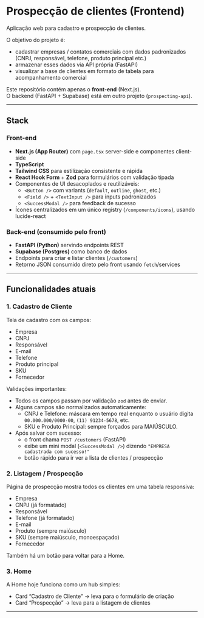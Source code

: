 # Prospecção de clientes (Frontend)

Aplicação web para cadastro e prospecção de clientes.

O objetivo do projeto é:
- cadastrar empresas / contatos comerciais com dados padronizados (CNPJ, responsável, telefone, produto principal etc.)
- armazenar esses dados via API própria (FastAPI)
- visualizar a base de clientes em formato de tabela para acompanhamento comercial

Este repositório contém apenas o **front-end** (Next.js).  
O backend (FastAPI + Supabase) está em outro projeto (`prospecting-api`).

---

## Stack

### Front-end
- **Next.js (App Router)** com `page.tsx` server-side e componentes client-side
- **TypeScript**
- **Tailwind CSS** para estilização consistente e rápida
- **React Hook Form** + **Zod** para formulários com validação tipada
- Componentes de UI desacoplados e reutilizáveis:
  - `<Button />` com variants (`default`, `outline`, `ghost`, etc.)
  - `<Field />` + `<TextInput />` para inputs padronizados
  - `<SuccessModal />` para feedback de sucesso
- Ícones centralizados em um único registry (`/components/icons`), usando lucide-react

### Back-end (consumido pelo front)
- **FastAPI (Python)** servindo endpoints REST
- **Supabase (Postgres)** como banco de dados
- Endpoints para criar e listar clientes (`/customers`)
- Retorno JSON consumido direto pelo front usando `fetch`/services

---

## Funcionalidades atuais

### 1. Cadastro de Cliente
Tela de cadastro com os campos:
- Empresa
- CNPJ
- Responsável
- E-mail
- Telefone
- Produto principal
- SKU
- Fornecedor

Validações importantes:
- Todos os campos passam por validação `zod` antes de enviar.
- Alguns campos são normalizados automaticamente:
  - CNPJ e Telefone: máscara em tempo real enquanto o usuário digita  
    `00.000.000/0000-00`, `(11) 91234-5678`, etc.
  - SKU e Produto Principal: sempre forçados para MAIÚSCULO.
- Após salvar com sucesso:
  - o front chama `POST /customers` (FastAPI)
  - exibe um mini modal (`<SuccessModal />`) dizendo `"EMPRESA cadastrada com sucesso!"`
  - botão rápido para ir ver a lista de clientes / prospecção

### 2. Listagem / Prospecção
Página de prospecção mostra todos os clientes em uma tabela responsiva:
- Empresa
- CNPJ (já formatado)
- Responsável
- Telefone (já formatado)
- E-mail
- Produto (sempre maiúsculo)
- SKU (sempre maiúsculo, monoespaçado)
- Fornecedor

Também há um botão para voltar para a Home.

### 3. Home
A Home hoje funciona como um hub simples:
- Card “Cadastro de Cliente” → leva para o formulário de criação
- Card “Prospecção” → leva para a listagem de clientes

---
